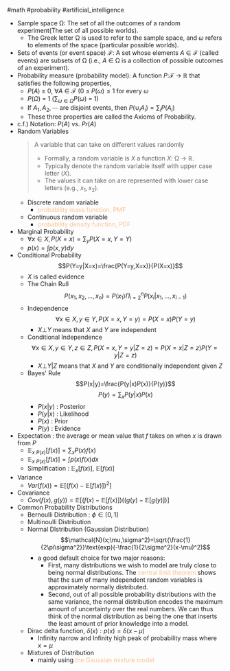 #math #probability #artificial_intelligence 
- Sample space Ω: The set of all the outcomes of a random experiment(The set of all possible worlds).
	- The Greek letter Ω is used to refer to the sample space, and $\omega$ refers to elements of the space (particular possible worlds).
- Sets of events (or event space) ℱ: A set whose elements $A$ ∈ ℱ (called events) are subsets of Ω (i.e., $A$ ∈ Ω is a collection of possible outcomes of an experiment).
- Probability measure (probability model): A function $P$:ℱ → ℝ that satisfies the following properties,
	- $P(A)$ ≥ 0, $\forall A$ ∈ ℱ (0 ≤ $P(\omega)\leq1$ for every $\omega$ 
	- $P(\Omega)$ = 1 ($∑_{\omega\in\Omega}P(\omega)$ = 1)
	- If $A_1,A_2,\cdots$ are disjoint events, then $P(∪_iA_i) = ∑_iP(A_i)$
	- These three properties are called the Axioms of Probability.
- c.f.) Notation: $P(A)$ vs. $Pr(A)$
- Random Variables
	>A variable that can take on different values randomly
	>- Formally, a random variable is $X$ a function $X$: Ω → ℝ.
	>- Typically denote the random variable itself with upper case letter ($X$).
	>- The values it can take on are represented with lower case letters (e.g., $x_1,x_2$). 
	- Discrete random variable
		- <font color="#fac08f">probability mass function, PMF</font>
	- Continuous random variable
		- <font color="#fac08f">probability density function, PDF</font>
- Marginal Probability
	- $\forall x\in X,P(X=x)=\sum_y{P(X=x,Y=Y)}$
	- $p(x)=\int{p(x,y)dy}$
- Conditional Probability$$P(Y=y|X=x)=\frac{P(Y=y,X=x)}{P(X=x)}$$
	- $X$ is called evidence
	- The Chain Rull$$P(x_1,x_2,...,x_n)=P(x_1)\Pi_{i=2}^n{P(x_i|x_1,...,x_{i-1}})$$
	- Independence$$\forall x\in X,y\in Y, P(X=x,Y=y)=P(X=x)P(Y=y)$$
		- $X\bot Y$ means that $X$ and $Y$ are independent
	- Conditional Independence$$\forall x\in X,y\in Y,z\in Z, P(X=x,Y=y|Z=z)=P(X=x|Z=z)P(Y=y|Z=z)$$
		- $X\bot Y|Z$ means that $X$ and $Y$ are conditionally independent given $Z$
	- Bayes' Rule$$P(x|y)=\frac{P(y|x)P(x)}{P(y)}$$$$P(y)=\sum_xP(y|x)P(x)$$
		- $P(x|y)$ : Posterior
		- $P(y|x)$ : Likelihood
		- $P(x)$ : Prior
		- $P(y)$ : Evidence
- Expectation : the average or mean value that $f$ takes on when $x$ is drawn from $P$
	- $\mathbb{E}_{x~P(x)}[f(x)]=\sum_xP(x)f(x)$
	- $\mathbb{E}_{x~P(x)}[f(x)]=\int p(x)f(x)dx$
	- Simplification : $\mathbb{E}_x[f(x)],\ \mathbb{E}[f(x)]$
- Variance
	- $Var(f(x))=\mathbb{E}[(f(x)-\mathbb{E}[f(x)])^2]$
- Covariance
	- $Cov(f(x),g(y))=\mathbb{E}[(f(x)-\mathbb{E}[f(x)])((g(y)-\mathbb{E}[g(y)])]$
- Common Probability Distributions
	- Bernoulli Distribution : $\phi\in[0,1]$
	- Multinoulli Distribution
	- Normal DIstribution (Gaussian Distribution) $$\mathcal{N}(x;\mu,\sigma^2)=\sqrt{\frac{1}{2\pi\sigma^2}}\text{exp}(-\frac{1}{2\sigma^2}(x-\mu)^2)$$
		- a good default choice for two major reasons:
			- First, many distributions we wish to model are truly close to being normal distributions. The <font color="#fac08f">central limit theorem</font> shows that the sum of many independent random variables is approximately normally distributed.
			- Second, out of all possible probability distributions with the same variance, the normal distribution encodes the maximum amount of uncertainty over the real numbers. We can thus think of the normal distribution as being the one that inserts the least amount of prior knowledge into a model.
	- Dirac delta function, $\delta(x) : p(x)=\delta(x-\mu)$
		- Infinity narrow and Infinity high peak of probability mass where $x = \mu$
	- Mixtures of Distribution
		- mainly using <font color="#fac08f">the Gaussian mixture model</font>
